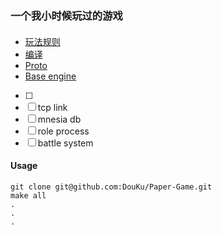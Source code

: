 ### 一个我小时候玩过的游戏

#### 
- [玩法规则](https://github.com/DouKu/Paper-Game/blob/master/doc/play_rule/PlayRules.md) 
- [编译](https://github.com/DouKu/Paper-Game/blob/master/doc/make/Make.md) 
- [Proto](https://github.com/DouKu/Paper-Game/blob/master/doc/proto/Proto.md) 
- [Base engine](https://github.com/DouKu/Paper-Game/blob/master/doc/engine/engine.md) 
- [ ]
- [ ] tcp link
- [ ] mnesia db
- [ ] role process
- [ ] battle system

#### Usage
```Shell
git clone git@github.com:DouKu/Paper-Game.git
make all
.
.
.
```